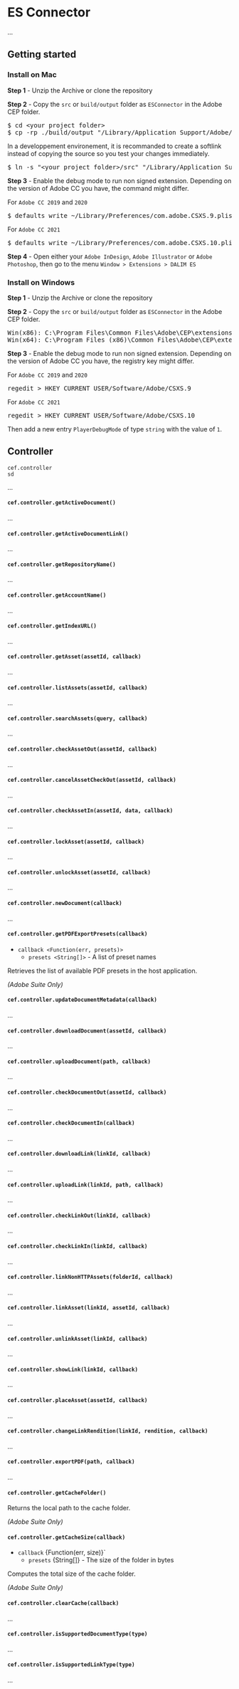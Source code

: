 # ES Connector

...
## Getting started

### Install on Mac

**Step 1** - Unzip the Archive or clone the repository

**Step 2** - Copy the `src` or `build/output` folder as `ESConnector` in the Adobe CEP folder.
<pre>
$ cd &lt;your project folder&gt;
$ cp -rp ./build/output "/Library/Application Support/Adobe/CEP/extensions/ESConnector"
</pre>

In a developpement environement, it is recommanded to create a softlink instead of copying the source so you test your changes immediately.
<pre>
$ ln -s "&lt;your project folder&gt;/src" "/Library/Application Support/Adobe/CEP/extensions/ESConnector"
</pre> 

**Step 3** - Enable the debug mode to run non signed extension. Depending on the version of Adobe CC you have, the command might differ.

For `Adobe CC 2019` and `2020`
<pre>
$ defaults write ~/Library/Preferences/com.adobe.CSXS.9.plist PlayerDebugMode 1
</pre>

For `Adobe CC 2021`
<pre>
$ defaults write ~/Library/Preferences/com.adobe.CSXS.10.plist PlayerDebugMode 1
</pre>

**Step 4** - Open either your `Adobe InDesign`, `Adobe Illustrator` or `Adobe Photoshop`, then go to the menu `Window > Extensions > DALIM ES`

### Install on Windows

**Step 1** - Unzip the Archive or clone the repository

**Step 2** - Copy the `src` or `build/output` folder as `ESConnector` in the Adobe CEP folder.
<pre>
Win(x86): C:\Program Files\Common Files\Adobe\CEP\extensions
Win(x64): C:\Program Files (x86)\Common Files\Adobe\CEP\extensions
</pre>

**Step 3** - Enable the debug mode to run non signed extension. Depending on the version of Adobe CC you have, the registry key might differ.

For `Adobe CC 2019` and `2020`
<pre>
regedit > HKEY_CURRENT_USER/Software/Adobe/CSXS.9
</pre>
For `Adobe CC 2021`
<pre>
regedit > HKEY_CURRENT_USER/Software/Adobe/CSXS.10
</pre>
Then add a new entry `PlayerDebugMode` of type `string` with the value of `1`.

## Controller

    cef.controller
	sd
...


#### `cef.controller.getActiveDocument()`
...
#### `cef.controller.getActiveDocumentLink()`
...
#### `cef.controller.getRepositoryName()`
...
#### `cef.controller.getAccountName()`
...
#### `cef.controller.getIndexURL()`
...
#### `cef.controller.getAsset(assetId, callback)`
...
#### `cef.controller.listAssets(assetId, callback)`
...
#### `cef.controller.searchAssets(query, callback)`
...
#### `cef.controller.checkAssetOut(assetId, callback)`
...
#### `cef.controller.cancelAssetCheckOut(assetId, callback)`
...
#### `cef.controller.checkAssetIn(assetId, data, callback)`
...	
#### `cef.controller.lockAsset(assetId, callback)`
...
#### `cef.controller.unlockAsset(assetId, callback)`
...
#### `cef.controller.newDocument(callback)`
...
#### `cef.controller.getPDFExportPresets(callback)`
* `callback <Function(err, presets)>`
	* `presets <String[]>` -  A list of preset names

Retrieves the list of available PDF presets in the host application.

*(Adobe Suite Only)*

#### `cef.controller.updateDocumentMetadata(callback)`
...
#### `cef.controller.downloadDocument(assetId, callback)`
...
#### `cef.controller.uploadDocument(path, callback)`
...
#### `cef.controller.checkDocumentOut(assetId, callback)`
...
#### `cef.controller.checkDocumentIn(callback)`
...
#### `cef.controller.downloadLink(linkId, callback)`
...
#### `cef.controller.uploadLink(linkId, path, callback)`
...
#### `cef.controller.checkLinkOut(linkId, callback)`
...
#### `cef.controller.checkLinkIn(linkId, callback)`
...
#### `cef.controller.linkNonHTTPAssets(folderId, callback)`
...
#### `cef.controller.linkAsset(linkId, assetId, callback)`
...
#### `cef.controller.unlinkAsset(linkId, callback)`
...	
#### `cef.controller.showLink(linkId, callback)`
...
#### `cef.controller.placeAsset(assetId, callback)`
...
#### `cef.controller.changeLinkRendition(linkId, rendition, callback)`
...
#### `cef.controller.exportPDF(path, callback)`
...
#### `cef.controller.getCacheFolder()`
Returns the local path to the cache folder.

*(Adobe Suite Only)*

#### `cef.controller.getCacheSize(callback)`
* `callback` {Function(err, size)}`
	* `presets` {String[]} -  The size of the folder in bytes

Computes the total size of the cache folder.

*(Adobe Suite Only)*

#### `cef.controller.clearCache(callback)`
...
#### `cef.controller.isSupportedDocumentType(type)`
...
#### `cef.controller.isSupportedLinkType(type)`
...